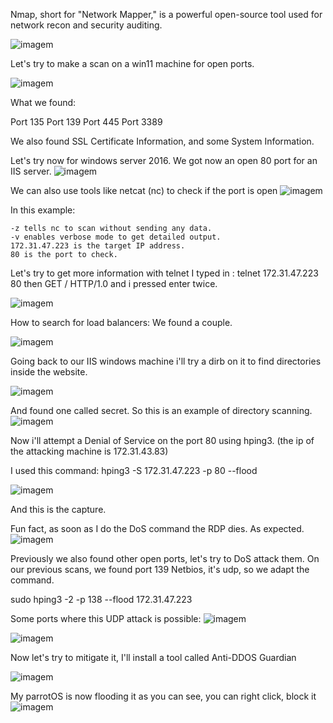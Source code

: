 Nmap, short for "Network Mapper," is a powerful open-source tool used for network recon and security auditing.

![imagem](https://github.com/DanielP33/ethical-hacking/assets/145346859/ff0bd218-6a4f-4b1e-bab3-dea3f15d69dd)


Let's try to make a scan on a win11 machine for open ports.

![imagem](https://github.com/DanielP33/ethical-hacking/assets/145346859/e2846daa-bdda-44fa-b667-2622e38b16ba)

What we found:

Port 135
Port 139
Port 445
Port 3389

We also found SSL Certificate Information, and some System Information.

Let's try now for windows server 2016.
We got now an open 80 port for an IIS server.
![imagem](https://github.com/DanielP33/ethical-hacking/assets/145346859/e55e5a77-b56d-4d19-b8eb-2c07270b7096)

We can also use tools like netcat (nc) to check if the port is open
![imagem](https://github.com/DanielP33/ethical-hacking/assets/145346859/af7bda9e-8cc7-48f5-a23a-b5e8b57e5046)


In this example:

    -z tells nc to scan without sending any data.
    -v enables verbose mode to get detailed output.
    172.31.47.223 is the target IP address.
    80 is the port to check.

Let's try to get more information with telnet
I typed in : telnet 172.31.47.223 80
then GET / HTTP/1.0 and i pressed enter twice.

![imagem](https://github.com/DanielP33/ethical-hacking/assets/145346859/3d275db0-f0a7-4cd9-90fb-e94476df0e2f)


How to search for load balancers:
We found a couple.

![imagem](https://github.com/DanielP33/ethical-hacking/assets/145346859/fe040327-60ff-422a-b68d-d8b8b249fcd3)


Going back to our IIS windows machine i'll try a dirb on it to find directories inside the website.

![imagem](https://github.com/DanielP33/ethical-hacking/assets/145346859/6e39ffae-7471-4cf9-a2a2-a6ef40b97093)

And found one called secret.
So this is an example of directory scanning.
![imagem](https://github.com/DanielP33/ethical-hacking/assets/145346859/ce4b9d03-b7bf-4780-b1d1-0da95d36137e)

Now i'll attempt a Denial of Service on the port 80 using hping3. (the ip of the attacking machine is 172.31.43.83)

I used this command:
hping3 -S 172.31.47.223 -p 80 --flood

![imagem](https://github.com/DanielP33/ethical-hacking/assets/145346859/81602ae0-14d7-4add-af60-541e41ca268a)

And this is the capture.

Fun fact, as soon as I do the DoS command the RDP dies. As expected.
![imagem](https://github.com/DanielP33/ethical-hacking/assets/145346859/47c12d43-b0f9-4a8c-b063-ce314200d504)


Previously we also found other open ports, let's try to DoS attack them.
On our previous scans, we found port 139 Netbios, it's udp, so we adapt the command.

sudo hping3 -2 -p 138 --flood 172.31.47.223

Some ports where this UDP attack is possible: 
![imagem](https://github.com/DanielP33/ethical-hacking/assets/145346859/d38ae31d-7397-4864-b7b4-92ded3bd6751)



![imagem](https://github.com/DanielP33/ethical-hacking/assets/145346859/b7af2f7a-021a-4640-a193-f728fc9be7da)


Now let's try to mitigate it, I'll install a tool called Anti-DDOS Guardian

![imagem](https://github.com/DanielP33/ethical-hacking/assets/145346859/03760236-a041-49bd-b845-848d78075bbc)

My parrotOS is now flooding it as you can see, you can right click, block it
![imagem](https://github.com/DanielP33/ethical-hacking/assets/145346859/84569646-c10b-4f16-804d-df0b5e97514b)


